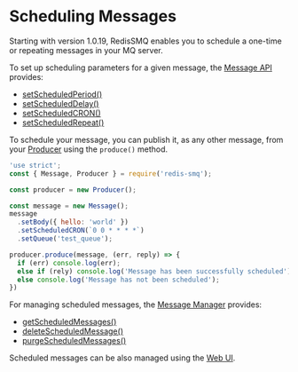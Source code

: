 # Scheduling Messages

Starting with version 1.0.19, RedisSMQ enables you to schedule a one-time or repeating messages in your MQ server.

To set up scheduling parameters for a given message, the [Message API](api/message.md) provides:

- [setScheduledPeriod()](api/message.md#messageprototypesetscheduledperiod)
- [setScheduledDelay()](api/message.md#messageprototypesetscheduleddelay)
- [setScheduledCRON()](api/message.md#messageprototypesetscheduledcron)
- [setScheduledRepeat()](api/message.md#messageprototypesetscheduledrepeat)

To schedule your message, you can publish it, as any other message, from your [Producer](api/producer.md#producerprototypeproduce) 
using the `produce()` method.

```javascript
'use strict';
const { Message, Producer } = require('redis-smq');

const producer = new Producer();

const message = new Message();
message
  .setBody({ hello: 'world' })
  .setScheduledCRON(`0 0 * * * *`)
  .setQueue('test_queue');

producer.produce(message, (err, reply) => {
  if (err) console.log(err);
  else if (rely) console.log('Message has been successfully scheduled');
  else console.log('Message has not been scheduled');
})
```

For managing scheduled messages, the [Message Manager](api/message-manager.md) provides:

- [getScheduledMessages()](api/message-manager.md#messagemanagerprototypegetscheduledmessages)
- [deleteScheduledMessage()](api/message-manager.md#messagemanagerprototypedeletescheduledmessage)
- [purgeScheduledMessages()](api/message-manager.md#messagemanagerprototypepurgescheduledmessages)

Scheduled messages can be also managed using the [Web UI](/docs/web-ui.md).